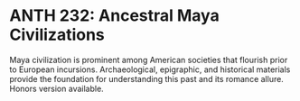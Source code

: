 # ANTH 232: Ancestral Maya Civilizations

Maya civilization is prominent among American societies that flourish prior to European incursions. Archaeological, epigraphic, and historical materials provide the foundation for understanding this past and its romance allure. Honors version available.